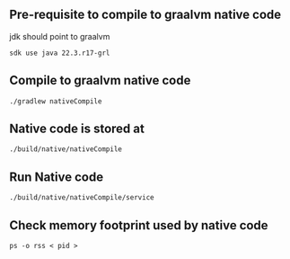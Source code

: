 ## Pre-requisite to compile to graalvm native code
jdk should point to graalvm

<code>sdk use java 22.3.r17-grl</code>

## Compile to graalvm native code
<code>./gradlew nativeCompile</code>

## Native code is stored at 
<code>./build/native/nativeCompile</code>

## Run Native code
<code>./build/native/nativeCompile/service</code>

## Check memory footprint used by native code
<code>ps -o rss \< pid \></code>
